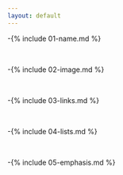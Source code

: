 ```yaml
---
layout: default
---
```


-{% include 01-name.md %}

<br>

-{% include 02-image.md %}

<br>

-{% include 03-links.md %}

<br>

-{% include 04-lists.md %}

<br>

-{% include 05-emphasis.md %}
